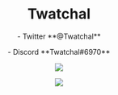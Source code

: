 <h1 align="center">Twatchal</h1>

<p align="center">- Twitter **@Twatchal**</p>

<p align="center">- Discord **Twatchal#6970**</p>

<p align="center"><img align="center" src="https://github-readme-stats.vercel.app/api/top-langs/?username=Twatchal&dlayout=compact&theme=dark"></p>
                         
<p align="center"><img align="center" src="https://github-readme-stats.vercel.app/api?username=Twatchal&show_icons=true&theme=dark"></p>
